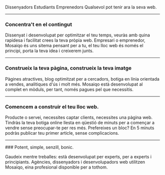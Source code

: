 Dissenyadors
Estudiants
Emprenedors
Qualsevol pot tenir ara la seva web.

---

### Concentra't en el contingut
Dissenyat i desenvolupat per optimitzar el teu temps, veuràs amb quina rapidesa i facilitat crees la teva pròpia web.
Empresari o emprenedor, Mosaiqo és uns sitema pensant per a tu, el teu lloc web és només el principi, porta la teva idea i creixerem junts.

---

### Construeix la teva pàgina, construeix la teva imatge
Pàgines atractives, blog optimitzat per a cercadors, botiga en línia orientada a vendes, analitiques d'ús i molt més.
Mosaiqo està desenvolupat al complet en mòduls, per tant, només pagues pel que necessitis.

---

### Comencem a construir el teu lloc web.
Producte o servei, necessites captar clients, necessites una pàgina web. Tindràs la teva botiga online llesta en qüestió de minuts per a començar a vendre sense preocupar-te per res més.
Prefereixes un bloc? En 5 minuts podràs publicar teu primer article, sense complicacions.

---

### Potent, simple, senzill, bonic.

Gaudeix mentre treballes: està desenvolupat per experts, per a experts i principiants.
Agències, dissenyadors i desenvolupadors web utilitzen Mosaiqo, eina profesional disponible per a tothom.

